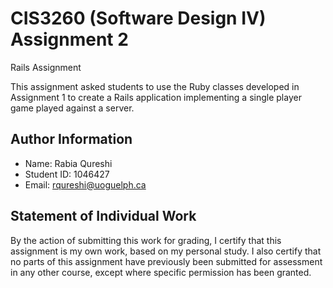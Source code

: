 # CIS3260 (Software Design IV) Assignment 2

Rails Assignment

This assignment asked students to use the Ruby classes developed in Assignment 1 to create a Rails application implementing a single player game played against a server.

## Author Information

* Name: Rabia Qureshi
* Student ID: 1046427
* Email: rqureshi@uoguelph.ca

## Statement of Individual Work

By the action of submitting this work for grading, I certify that this assignment is my own work, based on my personal study. I also certify that no parts of this assignment have previously been submitted for assessment in any other course, except where specific permission has been granted.
